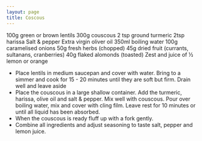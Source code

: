 ```yaml
---
layout: page
title: Coscous
---
```


100g green or brown lentils
300g couscous
2 tsp ground turmeric
2tsp harissa
Salt & pepper
Extra virgin oliver oil
350ml boiling water
100g caramelised onions
50g fresh herbs (chopped)
45g dried fruit (currants, sultanans, cranberries)
40g flaked alomonds (toasted)
Zest and juice of ½ lemon or orange

- Place lentils in medium saucepan and cover with water. Bring to a simmer and cook for 15 - 20 minutes until they are soft but firm. Drain well and leave aside
- Place the couscous in a large shallow container. Add the turmeric, harissa, olive oil and salt & pepper. Mix well with couscous. Pour over boiling water, mix and cover with cling film. Leave rest for 10 minutes or until all liquid has been absorbed.
- When the couscous is ready fluff up with a fork gently.
- Combine all ingredients and adjust seasoning to taste salt, pepper and lemon juice.
